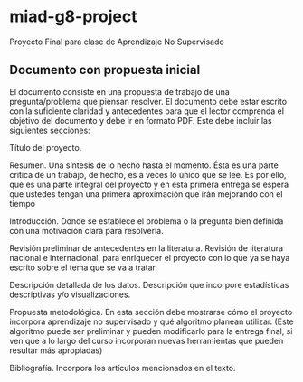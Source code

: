 # miad-g8-project

Proyecto Final para clase de Aprendizaje No Supervisado

## Documento con propuesta inicial

El documento consiste en una propuesta de trabajo de una pregunta/problema que piensan resolver. El documento debe estar escrito con la suficiente claridad y antecedentes para que el lector comprenda el objetivo del documento y debe ir en formato PDF. Este debe incluir las siguientes secciones:

Título del proyecto.

Resumen. Una síntesis de lo hecho hasta el momento. Ésta es una parte critica de un trabajo, de hecho, es a veces lo único que se lee. Es por ello, que es una parte integral del proyecto y en esta primera entrega se espera que ustedes tengan una primera aproximación que irán mejorando con el tiempo

Introducción. Donde se establece el problema o la pregunta bien definida con una motivación clara para resolverla.

Revisión preliminar de antecedentes en la literatura. Revisión de literatura nacional e internacional, para enriquecer el proyecto con lo que ya se haya escrito sobre el tema que se va a tratar.  

Descripción detallada de los datos.  Descripción que incorpore estadísticas descriptivas y/o visualizaciones.

Propuesta metodológica. En esta sección debe mostrarse cómo el proyecto incorpora aprendizaje no supervisado y qué algoritmo planean utilizar. (Este algoritmo puede ser preliminar y pueden modificarlo para la entrega final, si ven que a lo largo del curso incorporan nuevas herramientas que pueden resultar más apropiadas)

Bibliografía. Incorpora los artículos mencionados en el texto.
